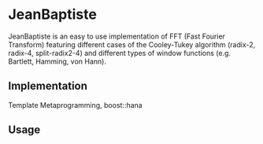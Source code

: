 # JeanBaptiste

JeanBaptiste is an easy to use implementation of FFT (Fast Fourier Transform) featuring different cases of the Cooley-Tukey algorithm (radix-2, radix-4, split-radix2-4) and different types of window functions (e.g. Bartlett, Hamming, von Hann).

## Implementation

Template Metaprogramming, boost::hana

## Usage

## 